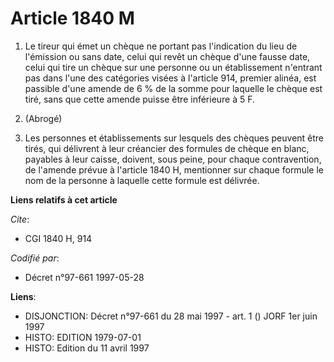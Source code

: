 # Article 1840 M

1. Le tireur qui émet un chèque ne portant pas l'indication du lieu de l'émission ou sans date, celui qui revêt un chèque
d'une fausse date, celui qui tire un chèque sur une personne ou un établissement n'entrant pas dans l'une des catégories
visées à l'article 914, premier alinéa, est passible d'une amende de 6 % de la somme pour laquelle le chèque est tiré, sans
que cette amende puisse être inférieure à 5 F.

2. (Abrogé)

3. Les personnes et établissements sur lesquels des chèques peuvent être tirés, qui délivrent à leur créancier des formules
de chèque en blanc, payables à leur caisse, doivent, sous peine, pour chaque contravention, de l'amende prévue à l'article
1840 H, mentionner sur chaque formule le nom de la personne à laquelle cette formule est délivrée.

**Liens relatifs à cet article**

_Cite_:

  - CGI 1840 H, 914

_Codifié par_:

  - Décret n°97-661 1997-05-28

**Liens**:

  - DISJONCTION: Décret n°97-661 du 28 mai 1997 - art. 1 () JORF 1er juin 1997
  - HISTO: EDITION 1979-07-01
  - HISTO: Edition du 11 avril 1997
